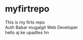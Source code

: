 # myfirtrepo
This is my firts repo
<br>
Auth Babar mugalgit
Web Developer
<br>
hello aj ke upadtes hn
